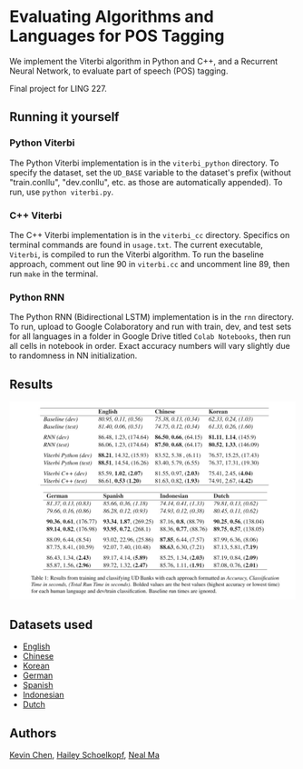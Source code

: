 # Evaluating Algorithms and Languages for POS Tagging 

We implement the Viterbi algorithm in Python and C++, and a Recurrent Neural Network, to evaluate part of speech (POS) tagging.

Final project for LING 227.

## Running it yourself

### Python Viterbi

The Python Viterbi implementation is in the `viterbi_python` directory. To specify the dataset, set the `UD_BASE` variable
to the dataset's prefix (without "train.conllu", "dev.conllu", etc. as those are automatically appended). To run, use `python viterbi.py`.

### C++ Viterbi

The C++ Viterbi implementation is in the `viterbi_cc` directory. Specifics on terminal commands are found in `usage.txt`. The current executable, `Viterbi`, is compiled to run the Viterbi algorithm. To run the baseline approach, comment out line 90 in `viterbi.cc` and uncomment line 89, then run `make` in the terminal.

### Python RNN

The Python RNN (Bidirectional LSTM) implementation is in the `rnn` directory. To run, upload to Google Colaboratory and run with train, dev, and test sets for all languages in a folder in Google Drive titled `Colab Notebooks`, then run all cells in notebook in order. Exact accuracy numbers will vary slightly due to randomness in NN initialization.

## Results

![Chart of results](results.jpg)

## Datasets used

- [English](https://github.com/UniversalDependencies/UD_English-EWT)
- [Chinese](https://github.com/UniversalDependencies/UD_Chinese-GSDSimp/tree/master)
- [Korean](https://github.com/UniversalDependencies/UD_Korean-Kaist/tree/master)
- [German](https://github.com/UniversalDependencies/UD_German-GSD/tree/master)
- [Spanish](https://github.com/UniversalDependencies/UD_Spanish-GSD/tree/master)
- [Indonesian](https://github.com/UniversalDependencies/UD_Indonesian-GSD/tree/master)
- [Dutch](https://github.com/UniversalDependencies/UD_Dutch-Alpino/tree/master)

## Authors

[Kevin Chen](https://github.com/inchkev), [Hailey Schoelkopf](https://github.com/haileyschoelkopf), [Neal Ma](https://github.com/nmadev)
